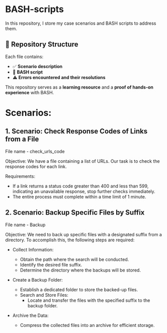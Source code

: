 # BASH-scripts

In this repository, I store my case scenarios and BASH scripts to address them.  

## 📂 Repository Structure 

Each file contains:  
  - ✅ **Scenario description**
  - 📜 **BASH script**
  - ⚠️ **Errors encountered and their resolutions**  

This repository serves as a **learning resource** and a **proof of hands-on experience** with BASH.

# Scenarios:
## 1. Scenario: Check Response Codes of Links from a File
File name - check_urls_code

Objective: We have a file containing a list of URLs. Our task is to check the response codes for each link.

Requirements:
- If a link returns a status code greater than 400 and less than 599, indicating an unavailable response, stop further checks immediately.
- The entire process must complete within a time limit of 1 minute.

## 2. Scenario: Backup Specific Files by Suffix
File name - Backup

Objective: We need to back up specific files with a designated suffix from a directory. To accomplish this, the following steps are required:
  
- Collect Information:
  - Obtain the path where the search will be conducted.
  - Identify the desired file suffix.
  - Determine the directory where the backups will be stored.
  
- Create a Backup Folder:
  - Establish a dedicated folder to store the backed-up files.
  - Search and Store Files:
      - Locate and transfer the files with the specified suffix to the backup folder.

- Archive the Data:
  - Compress the collected files into an archive for efficient storage.
